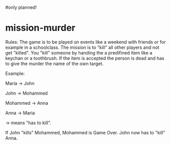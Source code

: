 #only planned! 

# mission-murder


Rules: The game is to be played on events like a weekend with friends or for example in a schoolclass. The mission is to "kill" all other players and not get "killed". You "kill" someone by handing the a predifined item like a keychan or a toothbrush. If the item is accepted the person is dead and has to give the murder the name of the own target. 

Example: 

Maria -> John

John -> Mohammed

Mohammed -> Anna

Anna -> Maria

-> means "has to kill".

If John "kills" Mohammed, Mohammed is Game Over. John now has to "kill" Anna.
